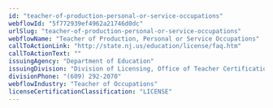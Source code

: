 ```yaml
---
id: "teacher-of-production-personal-or-service-occupations"
webflowId: "5f772939ef4962a21746d0dc"
urlSlug: "teacher-of-production-personal-or-service-occupations"
webflowName: "Teacher of Production, Personal or Service Occupations"
callToActionLink: "http://state.nj.us/education/license/faq.htm"
callToActionText: ""
issuingAgency: "Department of Education"
issuingDivision: "Division of Licensing, Office of Teacher Certification and Academic Credentials"
divisionPhone: "(609) 292-2070"
webflowIndustry: "Teacher of Occupations"
licenseCertificationClassification: "LICENSE"
---
```

